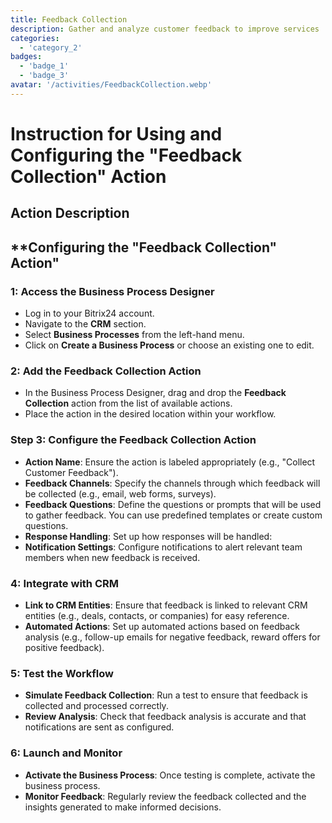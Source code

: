 ```yaml
---
title: Feedback Collection
description: Gather and analyze customer feedback to improve services
categories: 
  - 'category_2'
badges: 
  - 'badge_1'
  - 'badge_3'
avatar: '/activities/FeedbackCollection.webp'
---
```


# Instruction for Using and Configuring the "Feedback Collection" Action

## Action Description

## **Configuring the "Feedback Collection" Action"

###  1: Access the Business Process Designer
- Log in to your Bitrix24 account.
- Navigate to the **CRM** section.
- Select **Business Processes** from the left-hand menu.
- Click on **Create a Business Process** or choose an existing one to edit.

### 2: Add the Feedback Collection Action
- In the Business Process Designer, drag and drop the **Feedback Collection** action from the list of available actions.
- Place the action in the desired location within your workflow.

### Step 3: Configure the Feedback Collection Action
- **Action Name**: Ensure the action is labeled appropriately (e.g., "Collect Customer Feedback").
- **Feedback Channels**: Specify the channels through which feedback will be collected (e.g., email, web forms, surveys).
- **Feedback Questions**: Define the questions or prompts that will be used to gather feedback. You can use predefined templates or create custom questions.
- **Response Handling**: Set up how responses will be handled:
- **Notification Settings**: Configure notifications to alert relevant team members when new feedback is received.

###  4: Integrate with CRM
- **Link to CRM Entities**: Ensure that feedback is linked to relevant CRM entities (e.g., deals, contacts, or companies) for easy reference.
- **Automated Actions**: Set up automated actions based on feedback analysis (e.g., follow-up emails for negative feedback, reward offers for positive feedback).

###  5: Test the Workflow
- **Simulate Feedback Collection**: Run a test to ensure that feedback is collected and processed correctly.
- **Review Analysis**: Check that feedback analysis is accurate and that notifications are sent as configured.

### 6: Launch and Monitor
- **Activate the Business Process**: Once testing is complete, activate the business process.
- **Monitor Feedback**: Regularly review the feedback collected and the insights generated to make informed decisions.

